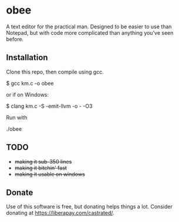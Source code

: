 # obee
A text editor for the practical man. Designed to be easier to use than Notepad, but with code more complicated than anything you've seen before.

## Installation
Clone this repo, then compile using gcc.

$ gcc km.c -o obee

or if on Windows:

$ clang km.c -S -emit-llvm -o - -O3


Run with

./obee

## TODO
- ~~making it sub-350 lines~~
- ~~making it bitchin' fast~~
- ~~making it usable on windows~~

## Donate
Use of this software is free, but donating helps things a lot. Consider donating at https://liberapay.com/castrated/.
